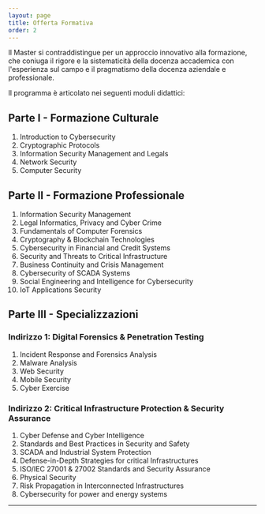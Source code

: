 ```yaml
---
layout: page
title: Offerta Formativa
order: 2
---
```


Il Master si contraddistingue per un approccio innovativo alla formazione, che coniuga il rigore e la sistematicità della docenza accademica con l'esperienza sul campo e il pragmatismo della docenza aziendale e professionale.
 
 
Il programma è articolato nei seguenti moduli didattici:

## Parte I - Formazione Culturale

1. Introduction to Cybersecurity
1. Cryptographic Protocols
1. Information Security Management and Legals
1. Network Security
1. Computer Security

## Parte II - Formazione Professionale

1. Information Security Management
1. Legal Informatics, Privacy and Cyber Crime
1. Fundamentals of Computer Forensics
1. Cryptography & Blockchain Technologies
1. Cybersecurity in Financial and Credit Systems
1. Security and Threats to Critical Infrastructure
1. Business Continuity and Crisis Management
1. Cybersecurity of SCADA Systems
1. Social Engineering and Intelligence for Cybersecurity
1. IoT Applications Security


## Parte III - Specializzazioni 

### Indirizzo 1: Digital Forensics & Penetration Testing
1. Incident Response and Forensics Analysis
1. Malware Analysis
1. Web Security
1. Mobile Security
1. Cyber Exercise


### Indirizzo 2: Critical Infrastructure Protection & Security Assurance
1. Cyber Defense and Cyber Intelligence
1. Standards and Best Practices in Security and Safety
1. SCADA and Industrial System Protection
1. Defense-in-Depth Strategies for critical Infrastructures
1. ISO/IEC 27001 & 27002 Standards and Security Assurance
1. Physical Security
1. Risk Propagation in Interconnected Infrastructures
1. Cybersecurity for power and energy systems
 
---

<!--
![Piano Didattico](offerta2019.jpg)
-->